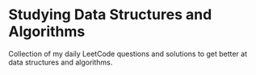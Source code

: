 # Studying Data Structures and Algorithms 
Collection of my daily LeetCode questions and solutions to get better at data structures and algorithms. 

